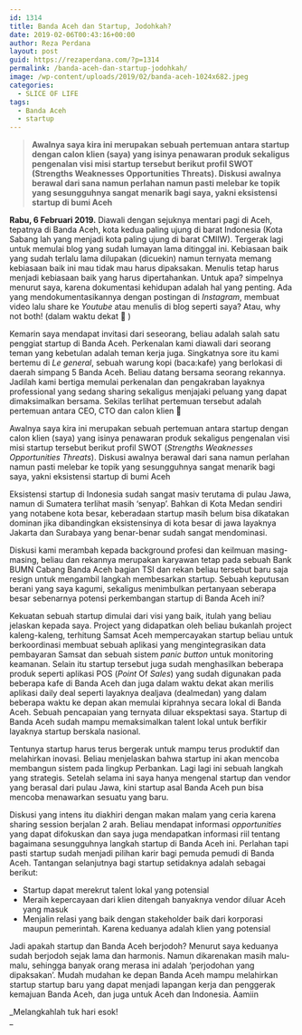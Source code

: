 ```yaml
---
id: 1314
title: Banda Aceh dan Startup, Jodohkah?
date: 2019-02-06T00:43:16+00:00
author: Reza Perdana
layout: post
guid: https://rezaperdana.com/?p=1314
permalink: /banda-aceh-dan-startup-jodohkah/
image: /wp-content/uploads/2019/02/banda-aceh-1024x682.jpeg
categories:
  - SLICE OF LIFE
tags:
  - Banda Aceh
  - startup
---
```

<blockquote style="text-align:left" class="wp-block-quote">
  <p>
    <strong>Awalnya saya kira ini merupakan sebuah pertemuan antara startup dengan calon klien (saya) yang isinya penawaran produk sekaligus pengenalan visi misi startup tersebut berikut profil SWOT (Strengths Weaknesses Opportunities Threats). Diskusi awalnya berawal dari sana namun perlahan namun pasti melebar ke topik yang sesungguhnya sangat menarik bagi saya, yakni eksistensi startup di bumi Aceh</strong>
  </p>
</blockquote>

**Rabu, 6 Februari 2019.** Diawali dengan sejuknya mentari pagi di Aceh, tepatnya di Banda Aceh, kota kedua paling ujung di barat Indonesia (Kota Sabang lah yang menjadi kota paling ujung di barat CMIIW). Tergerak lagi untuk memulai blog yang sudah lumayan lama ditinggal ini. Kebiasaan baik yang sudah terlalu lama dilupakan (dicuekin) namun ternyata memang kebiasaan baik ini mau tidak mau harus dipaksakan. Menulis tetap harus menjadi kebiasaan baik yang harus dipertahankan. Untuk apa? simpelnya menurut saya, karena dokumentasi kehidupan adalah hal yang penting. Ada yang mendokumentasikannya dengan postingan di _Instagram_, membuat video lalu share ke _Youtube_ atau menulis di blog seperti saya? Atau, why not both! (dalam waktu dekat 🙂 )<!--more-->

Kemarin saya mendapat invitasi dari seseorang, beliau adalah salah satu penggiat startup di Banda Aceh. Perkenalan kami diawali dari seorang teman yang kebetulan adalah teman kerja juga. Singkatnya sore itu kami bertemu di _Le general_, sebuah warung kopi (baca:kafe) yang berlokasi di daerah simpang 5 Banda Aceh. Beliau datang bersama seorang rekannya. Jadilah kami bertiga memulai perkenalan dan pengakraban layaknya professional yang sedang sharing sekaligus menjajaki peluang yang dapat dimaksimalkan bersama. Sekilas terlihat pertemuan tersebut adalah pertemuan antara CEO, CTO dan calon klien 🙂

Awalnya saya kira ini merupakan sebuah pertemuan antara startup dengan calon klien (saya) yang isinya penawaran produk sekaligus pengenalan visi misi startup tersebut berikut profil SWOT (_Strengths_ _Weaknesses_ _Opportunities_ _Threats_). Diskusi awalnya berawal dari sana namun perlahan namun pasti melebar ke topik yang sesungguhnya sangat menarik bagi saya, yakni eksistensi startup di bumi Aceh

Eksistensi startup di Indonesia sudah sangat masiv terutama di pulau Jawa, namun di Sumatera terlihat masih &#8216;senyap&#8217;. Bahkan di Kota Medan sendiri yang notabene kota besar, keberadaan startup masih belum bisa dikatakan dominan jika dibandingkan eksistensinya di kota besar di jawa layaknya Jakarta dan Surabaya yang benar-benar sudah sangat mendominasi.

Diskusi kami merambah kepada background profesi dan keilmuan masing-masing, beliau dan rekannya merupakan karyawan tetap pada sebuah Bank BUMN Cabang Banda Aceh bagian TSI dan rekan beliau tersebut baru saja resign untuk mengambil langkah membesarkan startup. Sebuah keputusan berani yang saya kagumi, sekaligus menimbulkan pertanyaan seberapa besar sebenarnya potensi perkembangan startup di Banda Aceh ini?

Kekuatan sebuah startup dimulai dari visi yang baik, itulah yang beliau jelaskan kepada saya. Project yang didapatkan oleh beliau bukanlah project kaleng-kaleng, terhitung Samsat Aceh mempercayakan startup beliau untuk berkoordinasi membuat sebuah aplikasi yang mengintegrasikan data pembayaran Samsat dan sebuah sistem _panic_ _button_ untuk monitoring keamanan. Selain itu startup tersebut juga sudah menghasilkan beberapa produk seperti aplikasi POS (_Point_ Of _Sales_) yang sudah digunakan pada beberapa kafe di Banda Aceh dan juga dalam waktu dekat akan merilis aplikasi daily deal seperti layaknya dealjava (dealmedan) yang dalam beberapa waktu ke depan akan memulai kiprahnya secara lokal di Banda Aceh. Sebuah pencapaian yang ternyata diluar ekspektasi saya. Startup di Banda Aceh sudah mampu memaksimalkan talent lokal untuk berfikir layaknya startup berskala nasional.

Tentunya startup harus terus bergerak untuk mampu terus produktif dan melahirkan inovasi. Beliau menjelaskan bahwa startup ini akan mencoba membangun sistem pada lingkup Perbankan. Lagi lagi ini sebuah langkah yang strategis. Setelah selama ini saya hanya mengenal startup dan vendor yang berasal dari pulau Jawa, kini startup asal Banda Aceh pun bisa mencoba menawarkan sesuatu yang baru.

Diskusi yang intens itu diakhiri dengan makan malam yang ceria karena sharing session berjalan 2 arah. Beliau mendapat informasi _opportunities_ yang dapat difokuskan dan saya juga mendapatkan informasi riil tentang bagaimana sesungguhnya langkah startup di Banda Aceh ini. Perlahan tapi pasti startup sudah menjadi pilihan karir bagi pemuda pemudi di Banda Aceh. Tantangan selanjutnya bagi startup setidaknya adalah sebagai berikut: 

  * Startup dapat merekrut talent lokal yang potensial
  * Meraih kepercayaan dari klien ditengah banyaknya vendor diluar Aceh yang masuk 
  * Menjalin relasi yang baik dengan stakeholder baik dari korporasi maupun pemerintah. Karena keduanya adalah klien yang potensial

Jadi apakah startup dan Banda Aceh berjodoh? Menurut saya keduanya sudah berjodoh sejak lama dan harmonis. Namun dikarenakan masih malu-malu, sehingga banyak orang merasa ini adalah &#8216;perjodohan yang dipaksakan&#8217;. Mudah mudahan ke depan Banda Aceh mampu melahirkan startup startup baru yang dapat menjadi lapangan kerja dan penggerak kemajuan Banda Aceh, dan juga untuk Aceh dan Indonesia. Aamiin

_Melangkahlah tuk hari esok!  
_
